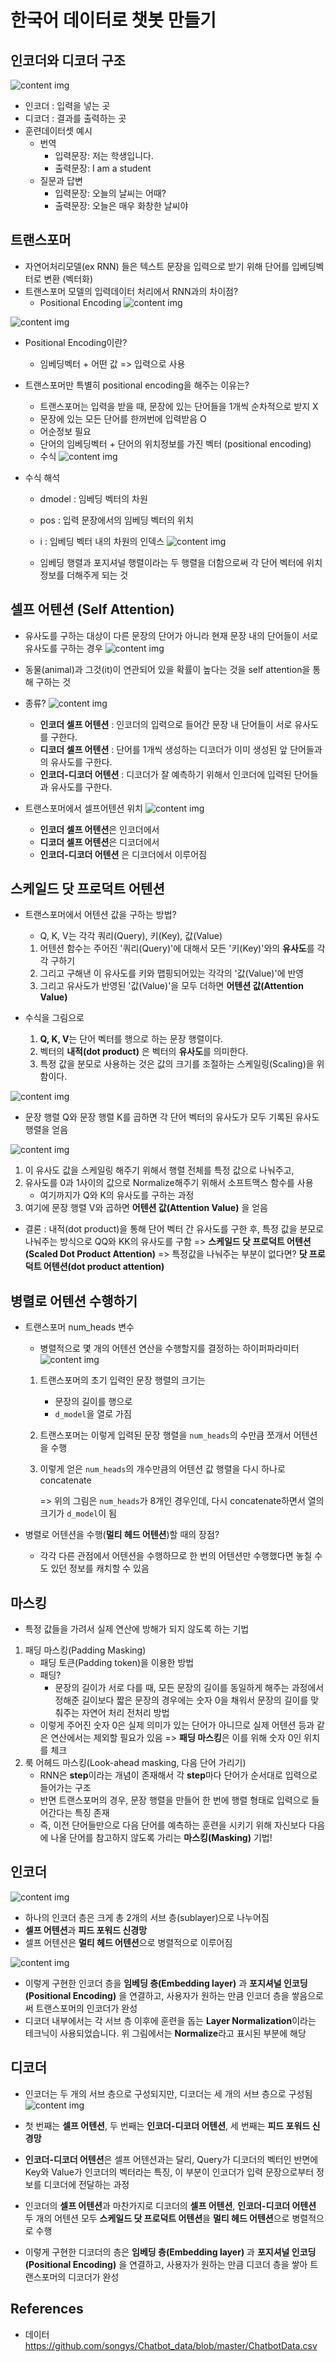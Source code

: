 
# 한국어 데이터로 챗봇 만들기

## 인코더와 디코더 구조
![content img](https://d3s0tskafalll9.cloudfront.net/media/images/Untitled_UcFQAjh.max-800x600.png)

- 인코더 : 입력을 넣는 곳
- 디코더 : 결과를 출력하는 곳
- 훈련데이터셋 예시
	- 번역
		- 입력문장: 저는 학생입니다.
		- 출력문장: I am a student
	- 질문과 답변
		- 입력문장: 오늘의 날씨는 어때?
		- 출력문장: 오늘은 매우 화창한 날씨야
	
## 트랜스포머
- 자연어처리모델(ex RNN) 들은 텍스트 문장을 입력으로 받기 위해 단어를 입베딩벡터로 변환 (벡터화)
- 트랜스포머 모델의 입력데이터 처리에서 RNN과의 차이점? 
	- Positional Encoding
![content img](https://d3s0tskafalll9.cloudfront.net/media/original_images/Untitled_4_fuzN6PD.png)

![content img](https://d3s0tskafalll9.cloudfront.net/media/original_images/Untitled_5_kH52kQN.png)

- Positional Encoding이란?
	- 임베딩벡터 +  어떤 값 => 입력으로 사용
- 트랜스포머만 특별히 positional encoding을 해주는 이유는?
	- 트랜스포머는 입력을 받을 때, 문장에 있는 단어들을 1개씩 순차적으로 받지 X
	- 문장에 있는 모든 단어를 한꺼번에 입력받음 O
	- 어순정보 필요
	- 단어의 임베딩벡터  + 단어의 위치정보를 가진 벡터 (positional encoding)
	- 수식
			![content img](https://d3s0tskafalll9.cloudfront.net/media/original_images/Untitled_6_DyxB6Ax.png)

- 수식 해석	
	- dmodel​ : 임베딩 벡터의 차원
	- pos : 입력 문장에서의 임베딩 벡터의 위치
	- i : 임베딩 벡터 내의 차원의 인덱스 
![content img](https://d3s0tskafalll9.cloudfront.net/media/original_images/Untitled_7_3Rneu0P.png)

	- 임베딩 행렬과 포지셔널 행렬이라는 두 행렬을 더함으로써 각 단어 벡터에 위치 정보를 더해주게 되는 것

## 셀프 어텐션 (Self Attention)
 - 유사도를 구하는 대상이 다른 문장의 단어가 아니라 현재 문장 내의 단어들이 서로 유사도를 구하는 경우
![content img](https://d3s0tskafalll9.cloudfront.net/media/original_images/Untitled_13_hjMyZwL.png)
 - 동물(animal)과 그것(it)이 연관되어 있을 확률이 높다는 것을 self attention을 통해 구하는 것

 - 종류?
![content img](https://d3s0tskafalll9.cloudfront.net/media/original_images/Untitled_11_tFFhFjx.png)
	-   **인코더 셀프 어텐션**  : 인코더의 입력으로 들어간 문장 내 단어들이 서로 유사도를 구한다. 
	-   **디코더 셀프 어텐션**  : 단어를 1개씩 생성하는 디코더가 이미 생성된 앞 단어들과의 유사도를 구한다.
	-   **인코더-디코더 어텐션**  : 디코더가 잘 예측하기 위해서 인코더에 입력된 단어들과 유사도를 구한다.

 - 트랜스포머에서 셀프어텐션 위치
![content img](https://d3s0tskafalll9.cloudfront.net/media/original_images/Untitled_12_SIe2V15.png)

	 -  **인코더 셀프 어텐션**은 인코더에서 
	-  **디코더 셀프 어텐션**은 디코더에서 
	 -  **인코더-디코더 어텐션**  은 디코더에서 이루어짐

## 스케일드 닷 프로덕트 어텐션
- 트랜스포머에서 어텐션 값을 구하는 방법?
	- Q, K, V는 각각 쿼리(Query), 키(Key), 값(Value)
	1.  어텐션 함수는 주어진 '쿼리(Query)'에 대해서 모든 '키(Key)'와의 **유사도**를 각각 구하기
	2.  그리고 구해낸 이 유사도를 키와 맵핑되어있는 각각의 '값(Value)'에 반영 
	3.  그리고 유사도가 반영된 '값(Value)'을 모두 더하면 **어텐션 값(Attention Value)** 

- 수식을 그림으로
	1.  **Q, K, V**는 단어 벡터를 행으로 하는 문장 행렬이다.
	2.  벡터의  **내적(dot product)**  은 벡터의  **유사도**를 의미한다.
	3.  특정 값을 분모로 사용하는 것은 값의 크기를 조절하는 스케일링(Scaling)을 위함이다.

![content img](https://d3s0tskafalll9.cloudfront.net/media/original_images/Untitled_15_pUfIgKn.png)

- 문장 행렬 Q와 문장 행렬 K를 곱하면 각 단어 벡터의 유사도가 모두 기록된 유사도 행렬을 얻음


![content img](https://d3s0tskafalll9.cloudfront.net/media/original_images/Untitled_16_neA52rZ.png)
1. 이 유사도 값을 스케일링 해주기 위해서 행렬 전체를 특정 값으로 나눠주고, 
2. 유사도를 0과 1사이의 값으로 Normalize해주기 위해서 소프트맥스 함수를 사용
	-  	여기까지가 Q와 K의 유사도를 구하는 과정
3. 여기에 문장 행렬 V와 곱하면 **어텐션 값(Attention Value)** 을 얻음

- 결론 : 내적(dot product)을 통해 단어 벡터 간 유사도를 구한 후, 특정 값을 분모로 나눠주는 방식으로 QQ와 KK의 유사도를 구함 
	=>  **스케일드 닷 프로덕트 어텐션(Scaled Dot Product Attention)**
	=> 특정값을 나눠주는 부분이 없다면? **닷 프로덕트 어텐션(dot product attention)**



## 병렬로 어텐션 수행하기
- 트랜스포머 num_heads 변수
	- 병렬적으로 몇 개의 어텐션 연산을 수행할지를 결정하는 하이퍼파라미터
	![content img](https://d3s0tskafalll9.cloudfront.net/media/original_images/Untitled_18_nnOTx9p.png)
	1. 트랜스포머의 초기 입력인 문장 행렬의 크기는
		-  문장의 길이를 행으로
		-  `d_model`을 열로 가짐
	2.  트랜스포머는 이렇게 입력된 문장 행렬을  `num_heads`의 수만큼 쪼개서 어텐션을 수행
	3. 이렇게 얻은  `num_heads`의 개수만큼의 어텐션 값 행렬을 다시 하나로 concatenate
	
		=> 위의 그림은 `num_heads`가 8개인 경우인데, 다시 concatenate하면서 열의 크기가 `d_model`이 됨

- 병렬로 어텐션을 수행(**멀티 헤드 어텐션**)할 때의 장점?
	- 각각 다른 관점에서 어텐션을 수행하므로 한 번의 어텐션만 수행했다면 놓칠 수도 있던 정보를 캐치할 수 있음


## 마스킹
- 특정 값들을 가려서 실제 연산에 방해가 되지 않도록 하는 기법
1. 패딩 마스킹(Padding Masking)
	- 패딩 토큰(Padding token)을 이용한 방법
	- 패딩?
		- 문장의 길이가 서로 다를 때, 모든 문장의 길이를 동일하게 해주는 과정에서 정해준 길이보다 짧은 문장의 경우에는 숫자 0을 채워서 문장의 길이를 맞춰주는 자연어 처리 전처리 방법
	- 이렇게 주어진 숫자 0은 실제 의미가 있는 단어가 아니므로 실제 어텐션 등과 같은 연산에서는 제외할 필요가 있음 
	=>  **패딩 마스킹**은 이를 위해 숫자 0인 위치를 체크
2. 룩 어헤드 마스킹(Look-ahead masking, 다음 단어 가리기)
	- RNN은 **step**이라는 개념이 존재해서 각 **step**마다 단어가 순서대로 입력으로 들어가는 구조
	- 반면 트랜스포머의 경우, 문장 행렬을 만들어 한 번에 행렬 형태로 입력으로 들어간다는 특징 존재
	- 즉, 이전 단어들만으로 다음 단어를 예측하는 훈련을 시키기 위해 자신보다 다음에 나올 단어를 참고하지 않도록 가리는 **마스킹(Masking)** 기법!


## 인코더
![content img](https://d3s0tskafalll9.cloudfront.net/media/images/Untitled_21_Y7Cy8sm.max-800x600.png)

- 하나의 인코더 층은 크게 총 2개의 서브 층(sublayer)으로 나누어짐
- **셀프 어텐션**과 **피드 포워드 신경망**
- 셀프 어텐션은 **멀티 헤드 어텐션**으로 병렬적으로 이루어짐

![content img](https://d3s0tskafalll9.cloudfront.net/media/images/Untitled_22_teJgoCi.max-800x600.png)

- 이렇게 구현한 인코더 층을 **임베딩 층(Embedding layer)** 과 **포지셔널 인코딩(Positional Encoding)** 을 연결하고, 사용자가 원하는 만큼 인코더 층을 쌓음으로써 트랜스포머의 인코더가 완성
- 디코더 내부에서는 각 서브 층 이후에 훈련을 돕는 **Layer Normalization**이라는 테크닉이 사용되었습니다. 위 그림에서는 **Normalize**라고 표시된 부분에 해당

## 디코더
- 인코더는 두 개의 서브 층으로 구성되지만, 디코더는 세 개의 서브 층으로 구성됨
![content img](https://d3s0tskafalll9.cloudfront.net/media/images/Untitled_23_vBHZ3i0.max-800x600.png)

- 첫 번째는 **셀프 어텐션**, 두 번째는 **인코더-디코더 어텐션**, 세 번째는 **피드 포워드 신경망**
- **인코더-디코더 어텐션**은 셀프 어텐션과는 달리, Query가 디코더의 벡터인 반면에 Key와 Value가 인코더의 벡터라는 특징, 이 부분이 인코더가 입력 문장으로부터 정보를 디코더에 전달하는 과정
- 인코더의 **셀프 어텐션**과 마찬가지로 디코더의 **셀프 어텐션**, **인코더-디코더 어텐션** 두 개의 어텐션 모두 **스케일드 닷 프로덕트 어텐션**을 **멀티 헤드 어텐션**으로 병렬적으로 수행
- 이렇게 구현한 디코더의 층은 **임베딩 층(Embedding layer)** 과 **포지셔널 인코딩(Positional Encoding)** 을 연결하고, 사용자가 원하는 만큼 디코더 층을 쌓아 트랜스포머의 디코더가 완성


## References
- 데이터
https://github.com/songys/Chatbot_data/blob/master/ChatbotData.csv
